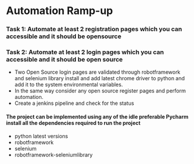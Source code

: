 # Automation Ramp-up
### Task 1: Automate at least 2 registration pages which you can accessible and it should be opensource
### Task 2: Automate at least 2 login pages which you can accessible and it should be open source

* Two Open Source login pages are validated through robotframework and selenium library install and add latest chrome driver to python and add it to the system environmental variables.
* In the same way consider any open source register pages and perform automation.
* Create a jenkins pipeline and check for the status

#### The project can be implemented using any of the idle preferable Pycharm install all the dependencies required to run the project
* python latest versions
* robotframework
* selenium
* robotframework-seleniumlibrary